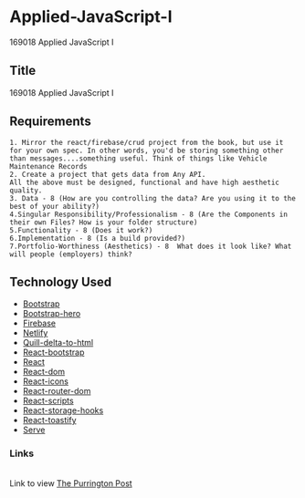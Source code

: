 # Applied-JavaScript-I
169018 Applied JavaScript I
## Title

169018 Applied JavaScript I

## Requirements  

```
1. Mirror the react/firebase/crud project from the book, but use it for your own spec. In other words, you'd be storing something other than messages....something useful. Think of things like Vehicle Maintenance Records
2. Create a project that gets data from Any API.
All the above must be designed, functional and have high aesthetic quality.
3. Data - 8 (How are you controlling the data? Are you using it to the best of your ability?)
4.Singular Responsibility/Professionalism - 8 (Are the Components in their own Files? How is your folder structure)
5.Functionality - 8 (Does it work?)
6.Implementation - 8 (Is a build provided?)
7.Portfolio-Worthiness (Aesthetics) - 8  What does it look like? What will people (employers) think?
```


## Technology Used
<ul>
<li><a href="https://www.npmjs.com/package/bootstrap">Bootstrap</a></li>
<li><a href="https://www.npmjs.com/package/bootstrap-hero">Bootstrap-hero</a></li>
<li><a href="https://www.npmjs.com/package/firebase">Firebase</a></li>
<li><a href="https://www.npmjs.com/package/firebase">Netlify</a></li>
<li><a href="https://www.npmjs.com/search?q=quill-delta-to-html">Quill-delta-to-html</a></li>
<li><a href="https://www.npmjs.com/package/react-bootstrap">React-bootstrap</a></li>
<li><a href="https://reactjs.org/docs/create-a-new-react-app.html">React</a></li>
<li><a href="https://www.npmjs.com/package/react-dom">React-dom</a></li>
<li><a href="https://www.npmjs.com/package/react-icons">React-icons</a></li>
<li><a href="https://www.npmjs.com/package/react-router-dom">React-router-dom</a></li>
<li><a href="https://www.npmjs.com/package/react-scripts">React-scripts</a></li>
<li><a href="https://www.npmjs.com/package/react-storage-hooks">React-storage-hooks</a></li>
<li><a href="https://www.npmjs.com/package/react-toastify">React-toastify</a></li>
<li><a href="https://www.npmjs.com/package/serve">Serve</a></li>

</ul>


### Links

<br>Link to view <a href="https://applied-js-3.netlify.app/">The Purrington Post</a>

